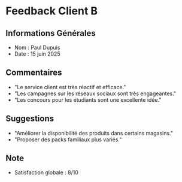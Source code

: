 # Feedback Client B

## Informations Générales
- Nom : Paul Dupuis
- Date : 15 juin 2025

## Commentaires
- "Le service client est très réactif et efficace."
- "Les campagnes sur les réseaux sociaux sont très engageantes."
- "Les concours pour les étudiants sont une excellente idée."

## Suggestions
- "Améliorer la disponibilité des produits dans certains magasins."
- "Proposer des packs familiaux plus variés."

## Note
- Satisfaction globale : 8/10
